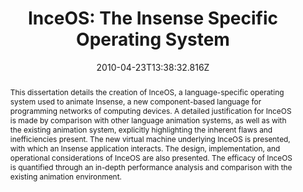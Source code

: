 ---
title: "InceOS: The Insense Specific Operating System"
publication_types:
  - "7"
authors:
  - Paul Harvey
doi: 
abstract: This dissertation details the creation of InceOS, a language-specific operating system used to animate Insense, a new component-based language for programming networks of computing devices. A detailed justification for InceOS is made by comparison with other language animation systems, as well as with the existing animation system, explicitly highlighting the inherent flaws and inefficiencies present. The new virtual machine underlying InceOS is presented, with which an Insense application interacts. The design, implementation, and operational considerations of InceOS are also presented. The efficacy of InceOS is quantified through an in-depth performance analysis and comparison with the existing animation environment. 
draft: false
featured: false
tags:
  - inceOS
  - OS
  - WSN
  - embedded
image:
  filename: featured
  focal_point: Smart
  preview_only: false
date: 2010-04-23T13:38:32.816Z
---
